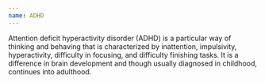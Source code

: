 ```yaml
---
name: ADHD
---
```

Attention deficit hyperactivity disorder (ADHD) is a particular way of thinking and behaving that is characterized by inattention, impulsivity, hyperactivity, difficulty in focusing, and difficulty finishing tasks. It is a difference in brain development and though usually diagnosed in childhood, continues into adulthood.
